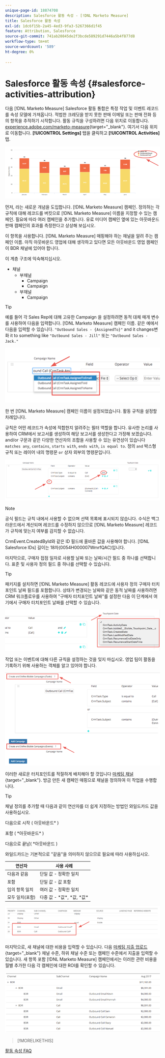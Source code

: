 ```yaml
---
unique-page-id: 18874708
description: Salesforce 활동 속성 - [!DNL Marketo Measure]
title: Salesforce 활동 속성
exl-id: 1dc6f15b-2a45-4ed3-9fa3-5267366d1f45
feature: Attribution, Salesforce
source-git-commit: 741ab20845de2f3bcde589291d7446a5b4f877d8
workflow-type: tm+mt
source-wordcount: '589'
ht-degree: 0%

---
```


# Salesforce 활동 속성 {#salesforce-activities-attribution}

다음 [!DNL Marketo Measure] Salesforce 활동 통합은 특정 작업 및 이벤트 레코드를 속성 모델에 가져옵니다. 적법한 크레딧을 받지 못한 판매 이메일 또는 판매 전화 등의 항목을 추적하기 시작합니다. 활동 규칙을 구성하려면 다음 위치로 이동합니다. [experience.adobe.com/marketo-measure](https://experience.adobe.com/marketo-measure){target="_blank"}. 여기서 다음 위치로 이동합니다. **[!UICONTROL Settings]** 탭을 클릭하고 **[!UICONTROL Activities]** 탭.

![](assets/1.png)

먼저, 라는 새로운 개념을 도입합니다. [!DNL Marketo Measure] 캠페인. 정의하는 각 규칙에 대해 레코드를 버킷으로 [!DNL Marketo Measure] 이름을 지정할 수 있는 캠페인. 필요에 따라 여러 캠페인을 추가합니다. 유료 미디어 캠페인 옆에 있는 아웃바운드 판매 캠페인의 효과를 측정한다고 상상해 보십시오.

이 항목을 사용합니다. [!DNL Marketo Measure] 매핑해야 하는 채널을 알려 주는 캠페인 이름. 아직 아웃바운드 영업에 대해 생각하고 있다면 모든 아웃바운드 영업 캠페인이 BDR 채널에 있어야 합니다.

이 계층 구조에 익숙해지십시오.

* 채널
   * 부채널
      * Campaign
      * Campaign
   * 부채널
      * Campaign

>[!TIP]
>
>예를 들어 각 Sales Rep에 대해 고유한 Campaign 을 설정하려면 동적 대체 매개 변수를 사용하여 다음을 입력합니다. [!DNL Marketo Measure] 캠페인 이름. 같은 예에서 다음을 입력할 수 있습니다. `"Outbound Sales - {AssignedTo}"` and it changes변화 it to something like `"Outbound Sales - Jill"` 또는 `"Outbound Sales - Jack."`

![](assets/2.png)

한 번 [!DNL Marketo Measure] 캠페인 이름이 설정되었습니다. 활동 규칙을 설정할 차례입니다.

규칙은 어떤 레코드가 속성에 적합한지 알려주는 필터 역할을 합니다. 유사한 논리를 사용하여 CRM에서 보고서를 생성하여 해당 보고서를 생성한다고 가정해 보겠습니다. and/or 구문과 같은 다양한 연산자의 조합을 사용할 수 있는 유연성이 있습니다 `matches any`, `contains`, `starts with`, `ends with`, `is equal to`. 정의 `and` 박스형 규칙 또는 레이어 내의 명령문 `or` 상자 외부의 명령문입니다.

![](assets/3.png)

>[!NOTE]
>
>공식 필드는 규칙 내에서 사용할 수 없으며 선택 목록에 표시되지 않습니다. 수식은 백그라운드에서 계산되며 레코드를 수정하지 않으므로 [!DNL Marketo Measure] 레코드가 규칙에 맞는지 여부를 감지할 수 없습니다.
>
>CrmEvent.CreatedById와 같은 ID 필드에 올바른 값을 사용해야 합니다. [!DNL Salesforce IDs] 길이는 18자(0054H000007WmrfQAC)입니다.

마지막으로, 구매자 접점 일자로 사용할 날짜 또는 날짜/시간 필드 중 하나를 선택합니다. 표준 및 사용자 정의 필드 중 하나를 선택할 수 있습니다.

>[!TIP]
>
>패키지를 설치하면 [!DNL Marketo Measure] 활동 레코드에 사용자 정의 구매자 터치포인트 날짜 필드를 포함합니다. 상태가 변경되는 날짜와 같은 동적 날짜를 사용하려면 CRM 워크플로우를 사용하여 &quot;구매자 터치포인트 날짜&quot;를 설정한 다음 이 단계에서 여기에서 구매자 터치포인트 날짜를 선택할 수 있습니다.

![](assets/4.png)

작업 또는 이벤트에 대해 다른 규칙을 설정하는 것을 잊지 마십시오. 영업 팀이 활동을 기록하기 위해 사용하는 객체를 알고 있어야 합니다.

![](assets/5.png)

이러한 새로운 터치포인트를 적절하게 배치해야 할 것입니다 [마케팅 채널](https://experience.adobe.com/#/marketo-measure/MyAccount/Business?busView=false&amp;id=10#/!/MyAccount/Business/Account.Settings.SettingsHome?tab=Channels.Online%20채널){target="_blank"}. 방금 만든 새 캠페인 매핑으로 채널을 정의하여 이 작업을 수행합니다.

>[!TIP]
>
>채널 정의를 추가할 때 다음과 같이 연산자를 더 쉽게 지정하는 방법인 와일드카드 값을 사용하십시오.
>
>다음으로 시작 ( 아웃바운드&#42; )
>
포함 ( &#42;아웃바운드&#42; )
>
다음으로 끝남( &#42;아웃바운드 )
>
와일드카드는 기본적으로 &quot;같음&quot;을 의미하지 않으므로 필요에 따라 사용하십시오.

| **연산자** | **사용 사례** |
|---|---|
| 다음과 같음 | 단일 값 - 정확한 일치 |
| 포함 | 단일 값 - 값 포함 |
| 임의 항목 일치 | 여러 값 - 정확한 일치 |
| 모두 일치(포함) | 다중 값 - &#42;값&#42;, &#42;값, &#42;값&#42; |

![](assets/6.png)

마지막으로, 새 채널에 대한 비용을 입력할 수 있습니다. 다음 [마케팅 지출 업로드](https://experience.adobe.com/#/marketo-measure/MyAccount/Business?busView=false&amp;id=10#/!/MyAccount/Business/Account.Settings.SettingsHome?tab=Reporting.Marketing%20Spent){target="_blank"} 채널 수준, 하위 채널 수준 또는 캠페인 수준에서 지출을 입력할 수 있습니다. 새 항목 포함 [!DNL Marketo Measure] 캠페인에서는 이러한 관련 비용을 월별 추가한 다음 각 캠페인에 대한 ROI를 확인할 수 있습니다.

![](assets/7.png)

>[!MORELIKETHIS]
>
[활동 속성 FAQ](/help/advanced-marketo-measure-features/activities-attribution/activities-attribution-faq.md)
